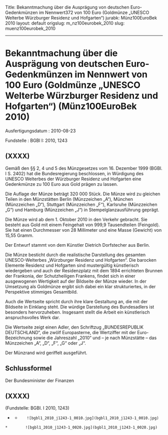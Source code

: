 Title: Bekanntmachung über die Ausprägung von deutschen Euro-Gedenkmünzen im Nennwert372
  von 100 Euro (Goldmünze „UNESCO Welterbe Würzburger Residenz und Hofgarten“)
jurabk: Münz100EuroBek 2010
layout: default
origslug: m_nz100eurobek_2010
slug: muenz100eurobek_2010

---

# Bekanntmachung über die Ausprägung von deutschen Euro-Gedenkmünzen im Nennwert von 100 Euro (Goldmünze „UNESCO Welterbe Würzburger Residenz und Hofgarten“) (Münz100EuroBek 2010)

Ausfertigungsdatum
:   2010-08-23

Fundstelle
:   BGBl I: 2010, 1243


## (XXXX)

Gemäß den §§ 2, 4 und 5 des Münzgesetzes vom 16. Dezember 1999 (BGBl.
I S. 2402) hat die Bundesregierung beschlossen, in Würdigung des
UNESCO Welterbes der Würzburger Residenz und Hofgarten eine
Gedenkmünze zu 100 Euro aus Gold prägen zu lassen.

Die Auflage der Münze beträgt 320 000 Stück. Die Münze wird zu
gleichen Teilen in den Münzstätten Berlin (Münzzeichen „A“), München
(Münzzeichen „D“), Stuttgart (Münzzeichen „F“), Karlsruhe (Münzzeichen
„G“) und Hamburg (Münzzeichen „J“) in Stempelglanzausführung geprägt.

Die Münze wird ab dem 1. Oktober 2010 in den Verkehr gebracht. Sie
besteht aus Gold mit einem Feingehalt von 999,9 Tausendteilen
(Feingold). Sie hat einen Durchmesser von 28 Millimeter und eine Masse
(Gewicht) von 15,55 Gramm.

Der Entwurf stammt von dem Künstler Dietrich Dorfstecher aus Berlin.

Die Münze besticht durch die realistische Darstellung des gesamten
UNESCO-Welterbes „Würzburger Residenz und Hofgarten“. Die barocken
Elemente Residenz und Hofgarten sind mustergültig künstlerisch
wiedergeben und auch der Residenzplatz mit dem 1894 errichteten
Brunnen der Frankonia, der Schutzheiligen Frankens, findet sich in
einer ausgewogenen Wertigkeit auf der Bildseite der Münze wieder. In
der Umsetzung als Goldmünze ergibt sich dabei ein klar strukturiertes,
in der Perspektive stimmiges Gesamtbild.

Auch die Wertseite spricht durch ihre klare Gestaltung an, die mit der
Bildseite in Einklang steht. Die würdige Darstellung des Bundesadlers
ist besonders hervorzuheben. Insgesamt stellt die Arbeit ein
künstlerisch anspruchsvolles Werk dar.

Die Wertseite zeigt einen Adler, den Schriftzug „BUNDESREPUBLIK
DEUTSCHLAND“, die zwölf Europasterne, die Wertziffer mit der Euro-
Bezeichnung sowie die Jahreszahl „2010“ und – je nach Münzstätte – das
Münzzeichen „A“, „D“, „F“, „G“ oder „J“.

Der Münzrand wird geriffelt ausgeführt.


## Schlussformel

Der Bundesminister der Finanzen


## (XXXX)

(Fundstelle: BGBl. I 2010, 1243)


*    *        ![bgbl1_2010_j1243-1_0010.jpg](bgbl1_2010_j1243-1_0010.jpg)
    *        ![bgbl1_2010_j1243-1_0020.jpg](bgbl1_2010_j1243-1_0020.jpg)


